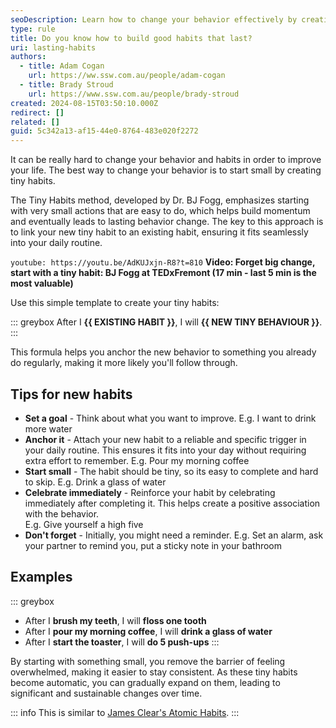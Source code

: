 ```yaml
---
seoDescription: Learn how to change your behavior effectively by creating tiny habits.
type: rule
title: Do you know how to build good habits that last?
uri: lasting-habits
authors:
  - title: Adam Cogan
    url: https://ww.ssw.com.au/people/adam-cogan
  - title: Brady Stroud
    url: https://www.ssw.com.au/people/brady-stroud
created: 2024-08-15T03:50:10.000Z
redirect: []
related: []
guid: 5c342a13-af15-44e0-8764-483e020f2272
---
```


It can be really hard to change your behavior and habits in order to improve your life. The best way to change your behavior is to start small by creating tiny habits.

The Tiny Habits method, developed by Dr. BJ Fogg, emphasizes starting with very small actions that are easy to do, which helps build momentum and eventually leads to lasting behavior change. The key to this approach is to link your new tiny habit to an existing habit, ensuring it fits seamlessly into your daily routine.

<!--endintro-->

`youtube: https://youtu.be/AdKUJxjn-R8?t=810`
**Video: Forget big change, start with a tiny habit: BJ Fogg at TEDxFremont (17 min - last 5 min is the most valuable)**

Use this simple template to create your tiny habits:

::: greybox
After I **{{ EXISTING HABIT }}**, I will **{{ NEW TINY BEHAVIOUR }}**.
:::

This formula helps you anchor the new behavior to something you already do regularly, making it more likely you'll follow through.

## Tips for new habits

- **Set a goal** - Think about what you want to improve.
  E.g. I want to drink more water
- **Anchor it** - Attach your new habit to a reliable and specific trigger in your daily routine. This ensures it fits into your day without requiring extra effort to remember.
  E.g. Pour my morning coffee
- **Start small** - The habit should be tiny, so its easy to complete and hard to skip.
  E.g. Drink a glass of water
- **Celebrate immediately** - Reinforce your habit by celebrating immediately after completing it. This helps create a positive association with the behavior.  
  E.g. Give yourself a high five
- **Don't forget** - Initially, you might need a reminder.
  E.g. Set an alarm, ask your partner to remind you, put a sticky note in your bathroom

## Examples

::: greybox

- After I **brush my teeth**, I will **floss one tooth**
- After I **pour my morning coffee**, I will **drink a glass of water**
- After I **start the toaster**, I will **do 5 push-ups**
  :::

By starting with something small, you remove the barrier of feeling overwhelmed, making it easier to stay consistent. As these tiny habits become automatic, you can gradually expand on them, leading to significant and sustainable changes over time.

::: info
This is similar to [James Clear's Atomic Habits](https://jamesclear.com/atomic-habits).
:::
